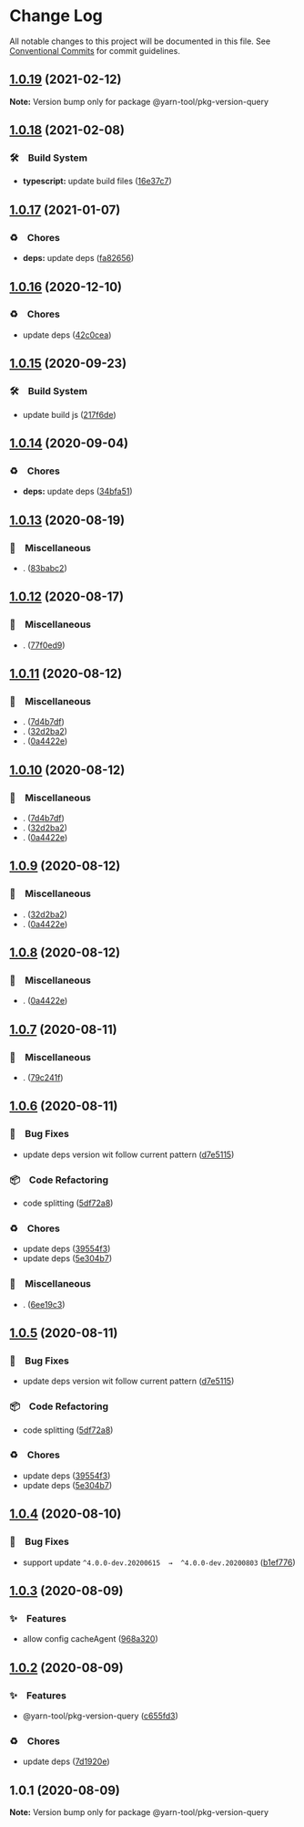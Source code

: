 # Change Log

All notable changes to this project will be documented in this file.
See [Conventional Commits](https://conventionalcommits.org) for commit guidelines.

## [1.0.19](https://github.com/bluelovers/ws-yarn-workspaces/compare/@yarn-tool/pkg-version-query@1.0.18...@yarn-tool/pkg-version-query@1.0.19) (2021-02-12)

**Note:** Version bump only for package @yarn-tool/pkg-version-query





## [1.0.18](https://github.com/bluelovers/ws-yarn-workspaces/compare/@yarn-tool/pkg-version-query@1.0.17...@yarn-tool/pkg-version-query@1.0.18) (2021-02-08)


### 🛠　Build System

* **typescript:** update build files ([16e37c7](https://github.com/bluelovers/ws-yarn-workspaces/commit/16e37c7b0692fe4a156f793618a3487b6aa81c56))





## [1.0.17](https://github.com/bluelovers/ws-yarn-workspaces/compare/@yarn-tool/pkg-version-query@1.0.16...@yarn-tool/pkg-version-query@1.0.17) (2021-01-07)


### ♻️　Chores

* **deps:** update deps ([fa82656](https://github.com/bluelovers/ws-yarn-workspaces/commit/fa82656d4a6d40b98d0bac2afb9a4de4428f5a04))





## [1.0.16](https://github.com/bluelovers/ws-yarn-workspaces/compare/@yarn-tool/pkg-version-query@1.0.15...@yarn-tool/pkg-version-query@1.0.16) (2020-12-10)


### ♻️　Chores

* update deps ([42c0cea](https://github.com/bluelovers/ws-yarn-workspaces/commit/42c0cea71062526ba664c8b5cf0888c0d15a1359))





## [1.0.15](https://github.com/bluelovers/ws-yarn-workspaces/compare/@yarn-tool/pkg-version-query@1.0.14...@yarn-tool/pkg-version-query@1.0.15) (2020-09-23)


### 🛠　Build System

* update build js ([217f6de](https://github.com/bluelovers/ws-yarn-workspaces/commit/217f6ded5e656fa91c530b032ced00a3f2d50d4d))





## [1.0.14](https://github.com/bluelovers/ws-yarn-workspaces/compare/@yarn-tool/pkg-version-query@1.0.13...@yarn-tool/pkg-version-query@1.0.14) (2020-09-04)


### ♻️　Chores

* **deps:** update deps ([34bfa51](https://github.com/bluelovers/ws-yarn-workspaces/commit/34bfa51ebe13e7d6b9289001c16cf3cfb33d477d))





## [1.0.13](https://github.com/bluelovers/ws-yarn-workspaces/compare/@yarn-tool/pkg-version-query@1.0.12...@yarn-tool/pkg-version-query@1.0.13) (2020-08-19)


### 🔖　Miscellaneous

* . ([83babc2](https://github.com/bluelovers/ws-yarn-workspaces/commit/83babc26a7386390b3ced7e33a69d4242af7ebae))





## [1.0.12](https://github.com/bluelovers/ws-yarn-workspaces/compare/@yarn-tool/pkg-version-query@1.0.11...@yarn-tool/pkg-version-query@1.0.12) (2020-08-17)


### 🔖　Miscellaneous

* . ([77f0ed9](https://github.com/bluelovers/ws-yarn-workspaces/commit/77f0ed9f56bfa5c774df593c117be964e1136e73))





## [1.0.11](https://github.com/bluelovers/ws-yarn-workspaces/compare/@yarn-tool/pkg-version-query@1.0.7...@yarn-tool/pkg-version-query@1.0.11) (2020-08-12)


### 🔖　Miscellaneous

* . ([7d4b7df](https://github.com/bluelovers/ws-yarn-workspaces/commit/7d4b7df38006b018eef185784d22f30171bcd435))
* . ([32d2ba2](https://github.com/bluelovers/ws-yarn-workspaces/commit/32d2ba2d3e9b0f0d3d77496a39e225868b28f892))
* . ([0a4422e](https://github.com/bluelovers/ws-yarn-workspaces/commit/0a4422e36f2c72d1b4f41f6ed2973a98503163d7))





## [1.0.10](https://github.com/bluelovers/ws-yarn-workspaces/compare/@yarn-tool/pkg-version-query@1.0.7...@yarn-tool/pkg-version-query@1.0.10) (2020-08-12)


### 🔖　Miscellaneous

* . ([7d4b7df](https://github.com/bluelovers/ws-yarn-workspaces/commit/7d4b7df38006b018eef185784d22f30171bcd435))
* . ([32d2ba2](https://github.com/bluelovers/ws-yarn-workspaces/commit/32d2ba2d3e9b0f0d3d77496a39e225868b28f892))
* . ([0a4422e](https://github.com/bluelovers/ws-yarn-workspaces/commit/0a4422e36f2c72d1b4f41f6ed2973a98503163d7))





## [1.0.9](https://github.com/bluelovers/ws-yarn-workspaces/compare/@yarn-tool/pkg-version-query@1.0.7...@yarn-tool/pkg-version-query@1.0.9) (2020-08-12)


### 🔖　Miscellaneous

* . ([32d2ba2](https://github.com/bluelovers/ws-yarn-workspaces/commit/32d2ba2d3e9b0f0d3d77496a39e225868b28f892))
* . ([0a4422e](https://github.com/bluelovers/ws-yarn-workspaces/commit/0a4422e36f2c72d1b4f41f6ed2973a98503163d7))





## [1.0.8](https://github.com/bluelovers/ws-yarn-workspaces/compare/@yarn-tool/pkg-version-query@1.0.7...@yarn-tool/pkg-version-query@1.0.8) (2020-08-12)


### 🔖　Miscellaneous

* . ([0a4422e](https://github.com/bluelovers/ws-yarn-workspaces/commit/0a4422e36f2c72d1b4f41f6ed2973a98503163d7))





## [1.0.7](https://github.com/bluelovers/ws-yarn-workspaces/compare/@yarn-tool/pkg-version-query@1.0.6...@yarn-tool/pkg-version-query@1.0.7) (2020-08-11)


### 🔖　Miscellaneous

* . ([79c241f](https://github.com/bluelovers/ws-yarn-workspaces/commit/79c241f5187e5012821aed31c8a726803af1334a))





## [1.0.6](https://github.com/bluelovers/ws-yarn-workspaces/compare/@yarn-tool/pkg-version-query@1.0.4...@yarn-tool/pkg-version-query@1.0.6) (2020-08-11)


### 🐛　Bug Fixes

* update deps version wit follow current pattern ([d7e5115](https://github.com/bluelovers/ws-yarn-workspaces/commit/d7e51157238dd8f9602f8d66529ed9b5dfeb7fab))


### 📦　Code Refactoring

* code splitting ([5df72a8](https://github.com/bluelovers/ws-yarn-workspaces/commit/5df72a85cb849063529ca73aec593bdebe0945e9))


### ♻️　Chores

* update deps ([39554f3](https://github.com/bluelovers/ws-yarn-workspaces/commit/39554f3b7693f4c246ce551b29cd06050db421dd))
* update deps ([5e304b7](https://github.com/bluelovers/ws-yarn-workspaces/commit/5e304b70eeae2cfb011b8b1071854ef978575a61))


### 🔖　Miscellaneous

* . ([6ee19c3](https://github.com/bluelovers/ws-yarn-workspaces/commit/6ee19c305bd622ec08b7e32ae79b76d8551fe9e3))





## [1.0.5](https://github.com/bluelovers/ws-yarn-workspaces/compare/@yarn-tool/pkg-version-query@1.0.4...@yarn-tool/pkg-version-query@1.0.5) (2020-08-11)


### 🐛　Bug Fixes

* update deps version wit follow current pattern ([d7e5115](https://github.com/bluelovers/ws-yarn-workspaces/commit/d7e51157238dd8f9602f8d66529ed9b5dfeb7fab))


### 📦　Code Refactoring

* code splitting ([5df72a8](https://github.com/bluelovers/ws-yarn-workspaces/commit/5df72a85cb849063529ca73aec593bdebe0945e9))


### ♻️　Chores

* update deps ([39554f3](https://github.com/bluelovers/ws-yarn-workspaces/commit/39554f3b7693f4c246ce551b29cd06050db421dd))
* update deps ([5e304b7](https://github.com/bluelovers/ws-yarn-workspaces/commit/5e304b70eeae2cfb011b8b1071854ef978575a61))





## [1.0.4](https://github.com/bluelovers/ws-yarn-workspaces/compare/@yarn-tool/pkg-version-query@1.0.3...@yarn-tool/pkg-version-query@1.0.4) (2020-08-10)


### 🐛　Bug Fixes

* support update `^4.0.0-dev.20200615  →  ^4.0.0-dev.20200803` ([b1ef776](https://github.com/bluelovers/ws-yarn-workspaces/commit/b1ef776aa74476229a8056a4e786eb0c9ce066e5))





## [1.0.3](https://github.com/bluelovers/ws-yarn-workspaces/compare/@yarn-tool/pkg-version-query@1.0.2...@yarn-tool/pkg-version-query@1.0.3) (2020-08-09)


### ✨　Features

* allow config cacheAgent ([968a320](https://github.com/bluelovers/ws-yarn-workspaces/commit/968a3202bb0e231c13f6130ed12f881a744bbda0))





## [1.0.2](https://github.com/bluelovers/ws-yarn-workspaces/compare/@yarn-tool/pkg-version-query@1.0.1...@yarn-tool/pkg-version-query@1.0.2) (2020-08-09)


### ✨　Features

* @yarn-tool/pkg-version-query ([c655fd3](https://github.com/bluelovers/ws-yarn-workspaces/commit/c655fd3babdd4c26722b4ae209070147474bef71))


### ♻️　Chores

* update deps ([7d1920e](https://github.com/bluelovers/ws-yarn-workspaces/commit/7d1920ef3877bb3c8b9073a4e57454ccec3ae8b0))





## 1.0.1 (2020-08-09)

**Note:** Version bump only for package @yarn-tool/pkg-version-query
